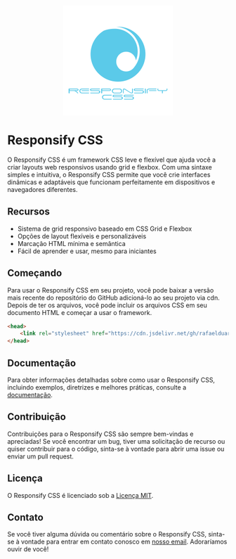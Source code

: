 <p align="center">
    <img align="center" alt="logo" height="250" src="./azul%20tipografia.png">
</p>

# Responsify CSS

O Responsify CSS é um framework CSS leve e flexível que ajuda você a criar layouts web responsivos usando grid e flexbox. Com uma sintaxe simples e intuitiva, o Responsify CSS permite que você crie interfaces dinâmicas e adaptáveis que funcionam perfeitamente em dispositivos e navegadores diferentes.


## Recursos

* Sistema de grid responsivo baseado em CSS Grid e Flexbox
* Opções de layout flexíveis e personalizáveis
* Marcação HTML mínima e semântica
* Fácil de aprender e usar, mesmo para iniciantes

## Começando

Para usar o Responsify CSS em seu projeto, você pode baixar a versão mais recente do repositório do GitHub adicioná-lo ao seu projeto via cdn. Depois de ter os arquivos, você pode incluir os arquivos CSS em seu documento HTML e começar a usar o framework.

~~~ html
<head>
    <link rel="stylesheet" href="https://cdn.jsdelivr.net/gh/rafaelduartep/responsify-css@v0.1.0-alpha/dist/responsify.min.css">
</head>
~~~

## Documentação

Para obter informações detalhadas sobre como usar o Responsify CSS, incluindo exemplos, diretrizes e melhores práticas, consulte a [documentação](/documentation/).

## Contribuição

Contribuições para o Responsify CSS são sempre bem-vindas e apreciadas! Se você encontrar um bug, tiver uma solicitação de recurso ou quiser contribuir para o código, sinta-se à vontade para abrir uma issue ou enviar um pull request.

## Licença

O Responsify CSS é licenciado sob a [Licença MIT](/LICENSE).


## Contato

Se você tiver alguma dúvida ou comentário sobre o Responsify CSS, sinta-se à vontade para entrar em contato conosco em [nosso email](mailto:rafaelduarte1234.2015@gmail.com). Adoraríamos ouvir de você!
